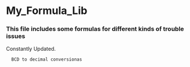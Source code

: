 # My_Formula_Lib

### This file includes some formulas for different kinds of trouble issues
  Constantly Updated.

      BCD to decimal conversionas

